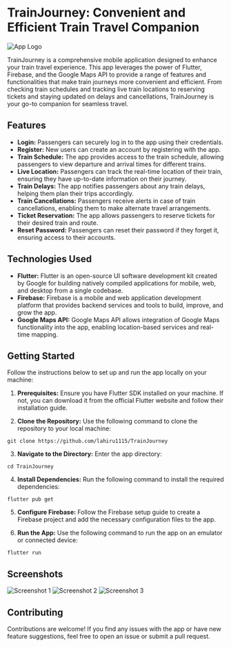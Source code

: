 # **TrainJourney: Convenient and Efficient Train Travel Companion**

![App Logo](https://example.com/app-logo.png)

TrainJourney is a comprehensive mobile application designed to enhance your train travel experience. This app leverages the power of Flutter, Firebase, and the Google Maps API to provide a range of features and functionalities that make train journeys more convenient and efficient. From checking train schedules and tracking live train locations to reserving tickets and staying updated on delays and cancellations, TrainJourney is your go-to companion for seamless travel.

## Features

- **Login:** Passengers can securely log in to the app using their credentials.
- **Register:** New users can create an account by registering with the app.
- **Train Schedule:** The app provides access to the train schedule, allowing passengers to view departure and arrival times for different trains.
- **Live Location:** Passengers can track the real-time location of their train, ensuring they have up-to-date information on their journey.
- **Train Delays:** The app notifies passengers about any train delays, helping them plan their trips accordingly.
- **Train Cancellations:** Passengers receive alerts in case of train cancellations, enabling them to make alternate travel arrangements.
- **Ticket Reservation:** The app allows passengers to reserve tickets for their desired train and route.
- **Reset Password:** Passengers can reset their password if they forget it, ensuring access to their accounts.

## Technologies Used

- **Flutter:** Flutter is an open-source UI software development kit created by Google for building natively compiled applications for mobile, web, and desktop from a single codebase.
- **Firebase:** Firebase is a mobile and web application development platform that provides backend services and tools to build, improve, and grow the app.
- **Google Maps API:** Google Maps API allows integration of Google Maps functionality into the app, enabling location-based services and real-time mapping.

## Getting Started

Follow the instructions below to set up and run the app locally on your machine:

1. **Prerequisites:** Ensure you have Flutter SDK installed on your machine. If not, you can download it from the official Flutter website and follow their installation guide.

2. **Clone the Repository:** Use the following command to clone the repository to your local machine:
```
git clone https://github.com/lahiru1115/TrainJourney
```

3. **Navigate to the Directory:** Enter the app directory:
```
cd TrainJourney
```

4. **Install Dependencies:** Run the following command to install the required dependencies:
```
flutter pub get
```

5. **Configure Firebase:** Follow the Firebase setup guide to create a Firebase project and add the necessary configuration files to the app.

6. **Run the App:** Use the following command to run the app on an emulator or connected device:
```
flutter run
```

## Screenshots

![Screenshot 1](https://example.com/screenshot-1.png)
![Screenshot 2](https://example.com/screenshot-2.png)
![Screenshot 3](https://example.com/screenshot-3.png)

## Contributing

Contributions are welcome! If you find any issues with the app or have new feature suggestions, feel free to open an issue or submit a pull request.
